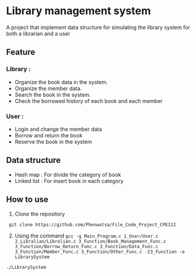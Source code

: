 # **Library management system** 
A project that implement data structure for simulating the library system for both a librarian and a user

## Feature 
### Library : 
- Organize the book data in the system.
- Organize the member data.
- Search the book in the system.
- Check the borrowed history of each book and each member
### User : 
- Login and change the member data
- Borrow and return the book
- Reserve the book in the system

## Data structure 
- Hash map : For divide the category of book
- Linked list : For insert book in each category

## How to use 
1. Clone the repository 

` git clone https://github.com/Phenwatsa/File_Code_Project_CPE112`

2. Using the command 
`gcc -g Main_Program.c 1_User/User.c 2_Libralian/Libralian.c 3_Function/Book_Management_Func.c 3_Function/Borrow_Return_Func.c 3_Function/Data_Func.c 3_Function/Member_Func.c 3_Function/Other_Func.c -I3_Function -o LibrarySystem ` 

` ./LibrarySystem `